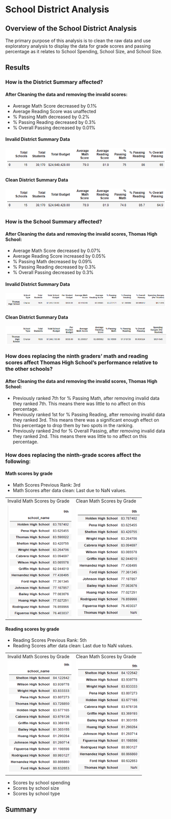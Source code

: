 # School District Analysis

## Overview of the School District Analysis
The primary purpose of this analysis is to clean the raw data and use exploratory analysis to display the data for grade scores and passing percentage as it relates to School Spending, School Size, and School Size.
 
## Results
### How is the District Summary affected?
#### After Cleaning the data and removing the invalid scores:
- Average Math Score decreased by 0.1%
- Average Reading Score was unaffected
- % Passing Math decreased by 0.2%
- % Passing Reading decreased by 0.3%
- % Overall Passing decreased by 0.01%

#### Invalid District Summary Data
![Invalid District Summary Data](https://github.com/pminor87/School_District_Analysis/blob/main/Resources/Invalid%20District%20Summary%20Data.PNG)

#### Clean District Summary Data
![Clean District Summary Data](https://github.com/pminor87/School_District_Analysis/blob/main/Resources/Clean%20District%20Summary%20Data.PNG)




### How is the School Summary affected?
#### After Cleaning the data and removing the invalid scores, Thomas High School:
- Average Math Score decreased by 0.07%
- Average Reading Score increased by 0.05%
- % Passing Math decreased by 0.09%
- % Passing Reading decreased by 0.3%
- % Overall Passing decreased by 0.3%

#### Invalid District Summary Data
![Invalid District Summary Data](https://github.com/pminor87/School_District_Analysis/blob/main/Resources/Invalid%20School%20Summary%20Data.PNG)

#### Clean District Summary Data
![Clean District Summary Data](https://github.com/pminor87/School_District_Analysis/blob/main/Resources/Clean%20School%20Summary%20Data.PNG)





### How does replacing the ninth graders’ math and reading scores affect Thomas High School’s performance relative to the other schools?
#### After Cleaning the data and removing the invalid scores, Thomas High School:
- Previously ranked 7th for % Passing Math, after removing invalid data they ranked 7th. This means there was little to no affect on this percentage.
- Previously ranked 1st for % Passing Reading, after removing invalid data they ranked 3rd. This means there was a significant enough effect on this percentage to drop them by two spots in the ranking.
- Previously ranked 2nd for % Overall Passing, after removing invalid data they ranked 2nd. This means there was little to no affect on this percentage.
	
	
### How does replacing the ninth-grade scores affect the following:
#### Math scores by grade
- Math Scores Previous Rank: 3rd
- Math Scores after data clean: Last due to NaN values.
<table>
  <tr>
    <td>Invalid Math Scores by Grade</td>
     <td>Clean Math Scores by Grade</td>
  </tr>
  <tr>
    <td><img src="Resources/Invalid Math Scores by Grade.PNG" width=200 height=350></td>
    <td><img src="Resources/Clean Math Scores by Grade.PNG" width=200 height=350></td>
  </tr>
 </table>
 
 
 #### Reading scores by grade
- Reading Scores Previous Rank: 5th
- Reading Scores after data clean: Last due to NaN values.
<table>
  <tr>
    <td>Invalid Math Scores by Grade</td>
     <td>Clean Math Scores by Grade</td>
  </tr>
  <tr>
    <td><img src="Resources/Invalid Reading Scores by Grade.PNG" width=200 height=350></td>
    <td><img src="Resources/Clean Reading Scores by Grade.PNG" width=200 height=350></td>
  </tr>
 </table>





- Scores by school spending
- Scores by school size
- Scores by school type

## Summary
